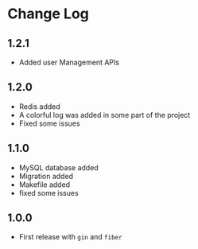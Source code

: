 # Change Log

## 1.2.1

- Added user Management APIs

## 1.2.0

- Redis added
- A colorful log was added in some part of the project
- Fixed some issues

## 1.1.0

- MySQL database added
- Migration added
- Makefile added
- fixed some issues

## 1.0.0

- First release with `gin` and `fiber`
